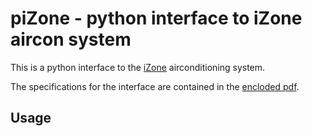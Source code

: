 
# piZone - python interface to iZone aircon system

This is a python interface to the [iZone](https://izone.com.au/) airconditioning system.

The specifications for the interface are contained in the [encloded pdf](./AC-DOC-1401-11_iZoneEthernetInterface.pdf).

## Usage


